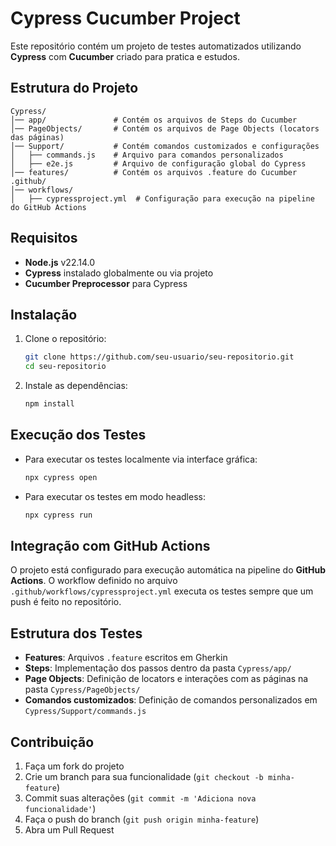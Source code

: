 # Cypress Cucumber Project

Este repositório contém um projeto de testes automatizados utilizando **Cypress** com **Cucumber** criado para pratica e estudos.

## Estrutura do Projeto

```
Cypress/
│── app/               # Contém os arquivos de Steps do Cucumber
│── PageObjects/       # Contém os arquivos de Page Objects (locators das páginas)
│── Support/           # Contém comandos customizados e configurações
│   ├── commands.js    # Arquivo para comandos personalizados
│   ├── e2e.js         # Arquivo de configuração global do Cypress
│── features/          # Contém os arquivos .feature do Cucumber
.github/
│── workflows/
│   ├── cypressproject.yml  # Configuração para execução na pipeline do GitHub Actions
```

## Requisitos

- **Node.js** v22.14.0
- **Cypress** instalado globalmente ou via projeto
- **Cucumber Preprocessor** para Cypress

## Instalação

1. Clone o repositório:
   ```sh
   git clone https://github.com/seu-usuario/seu-repositorio.git
   cd seu-repositorio
   ```

2. Instale as dependências:
   ```sh
   npm install
   ```

## Execução dos Testes

- Para executar os testes localmente via interface gráfica:
  ```sh
  npx cypress open
  ```

- Para executar os testes em modo headless:
  ```sh
  npx cypress run
  ```

## Integração com GitHub Actions

O projeto está configurado para execução automática na pipeline do **GitHub Actions**. O workflow definido no arquivo `.github/workflows/cypressproject.yml` executa os testes sempre que um push é feito no repositório.

## Estrutura dos Testes

- **Features**: Arquivos `.feature` escritos em Gherkin
- **Steps**: Implementação dos passos dentro da pasta `Cypress/app/`
- **Page Objects**: Definição de locators e interações com as páginas na pasta `Cypress/PageObjects/`
- **Comandos customizados**: Definição de comandos personalizados em `Cypress/Support/commands.js`

## Contribuição

1. Faça um fork do projeto
2. Crie um branch para sua funcionalidade (`git checkout -b minha-feature`)
3. Commit suas alterações (`git commit -m 'Adiciona nova funcionalidade'`)
4. Faça o push do branch (`git push origin minha-feature`)
5. Abra um Pull Request


